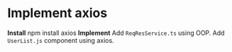 # Implement axios

**Install** 
    npm install axios
**Implement** 
    Add `ReqResService.ts` using OOP.
    Add `UserList.js` component using axios.
